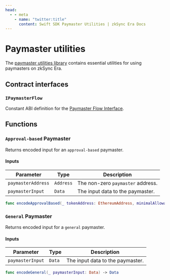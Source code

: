```yaml
---
head:
  - - meta
    - name: "twitter:title"
      content: Swift SDK Paymaster Utilities | zkSync Era Docs
---
```


# Paymaster utilities

The [paymaster utilities library](https://github.com/zksync-sdk/zksync2-swift/blob/main/utils/paymaster.swift) contains essential utilities for using paymasters on zkSync Era.

## Contract interfaces

### `IPaymasterFlow`

Constant ABI definition for
the [Paymaster Flow Interface](https://github.com/matter-labs/era-contracts/blob/36fe0fd11aeb2cfe88139e7e09d59a25366668d6/zksync/contracts/interfaces/IPaymasterFlow.sol).

## Functions

### `Approval-based` Paymaster

Returns encoded input for an `approval-based` paymaster.

#### Inputs

| Parameter         | Type                  | Description                       |
|-------------------|-----------------------|-----------------------------------|
| `paymasterAddress`| `Address`             | The non-zero `paymaster` address. |
| `paymasterInput`  | `Data`                | The input data to the paymaster.  |

```swift
func encodeApprovalBased(_ tokenAddress: EthereumAddress, minimalAllowance: BigUInt, paymasterInput: Data) -> Data
```

### `General` Paymaster

Returns encoded input for a `general` paymaster.

#### Inputs

| Parameter         | Type                  | Description                       |
|-------------------|-----------------------|-----------------------------------|
| `paymasterInput`  | `Data`                | The input data to the paymaster.  |

```swift
func encodeGeneral(_ paymasterInput: Data) -> Data
```
